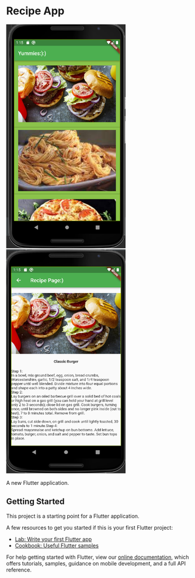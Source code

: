 # Recipe App

<p float="left">
  <img src="assets/Screenshots/recipe_main.png" height="600" width="320">
  <img src="assets/Screenshots/recipe_burger.png" height="600" width="320">
</p>

A new Flutter application.

## Getting Started

This project is a starting point for a Flutter application.

A few resources to get you started if this is your first Flutter project:

- [Lab: Write your first Flutter app](https://flutter.dev/docs/get-started/codelab)
- [Cookbook: Useful Flutter samples](https://flutter.dev/docs/cookbook)

For help getting started with Flutter, view our
[online documentation](https://flutter.dev/docs), which offers tutorials,
samples, guidance on mobile development, and a full API reference.
